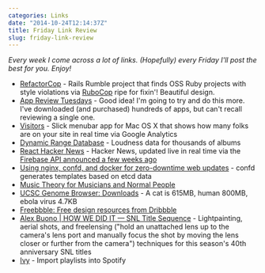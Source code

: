 ```yaml
---
categories: Links
date: "2014-10-24T12:14:37Z"
title: Friday Link Review
slug: friday-link-review
---
```


*Every week I come across a lot of links. (Hopefully) every Friday I'll post the best for you. Enjoy!*

* [RefactorCop](http://refactorcop.r14.railsrumble.com/) - Rails Rumble project that finds OSS Ruby projects with style violations via [RuboCop](https://github.com/bbatsov/rubocop) ripe for fixin'! Beautiful design.
* [App Review Tuesdays](http://brettterpstra.com/2014/10/21/app-review-tuesdays/) - Good idea! I'm going to try and do this more. I've downloaded (and purchased) hundreds of apps, but can't recall reviewing a single one.
* [Visitors](http://www.mediaatelier.com/Visitors/) - Slick menubar app for Mac OS X that shows how many folks are on your site in real time via Google Analytics
* [Dynamic Range Database](http://dr.loudness-war.info/) - Loudness data for thousands of albums
* [React Hacker News](http://insin.github.io/react-hn/#/) - Hacker News, updated live in real time via the [Firebase API announced a few weeks ago](http://blog.ycombinator.com/hacker-news-api)
* [Using nginx, confd, and docker for zero-downtime web updates](http://brianketelsen.com/2014/02/25/using-nginx-confd-and-docker-for-zero-downtime-web-updates/) - confd generates templates based on etcd data
* [Music Theory for Musicians and Normal People](http://academic.udayton.edu/tobyrush/theorypages/index.html)
* [UCSC Genome Browser: Downloads](http://hgdownload.soe.ucsc.edu/downloads.html) - A cat is 615MB, human 800MB, ebola virus 4.7KB
* [Freebbble: Free design resources from Dribbble](http://freebbble.com/)
* [Alex Buono | HOW WE DID IT — SNL Title Sequence](http://www.alex-buono.com/how-we-did-it-snl-titles-sequence/) - Lightpainting, aerial shots, and freelensing ("hold an unattached lens up to the camera's lens port and manually focus the shot by moving the lens closer or further from the camera") techniques for this season's 40th anniversary SNL titles
* [Ivy](http://www.ivyishere.org/ivy) - Import playlists into Spotify
